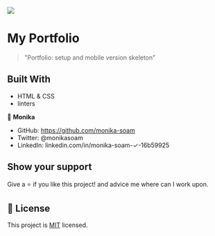 ![](https://img.shields.io/badge/Microverse-blueviolet)
# My Portfolio

> "Portfolio: setup and mobile version skeleton"


## Built With

- HTML & CSS
- linters


👤 **Monika**

- GitHub: https://github.com/monika-soam
- Twitter: @monikasoam
- LinkedIn: linkedin.com/in/monika-soam-✓-16b59925


## Show your support

Give a ⭐️ if you like this project! and advice me where can I work upon.


## 📝 License

This project is [MIT](./MIT.md) licensed.

